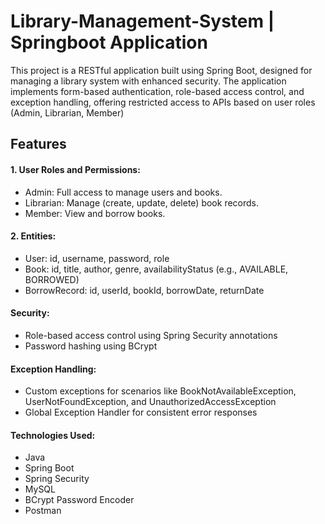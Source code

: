 # Library-Management-System | Springboot Application
  This project is a RESTful application built using Spring Boot, designed for managing a library system with enhanced security. The application implements form-based authentication, role-based access control, and exception handling, offering restricted access to APIs based on user roles (Admin, Librarian, Member)

## Features
#### 1. User Roles and Permissions:
  * Admin: Full access to manage users and books.
  * Librarian: Manage (create, update, delete) book records.
  * Member: View and borrow books.
#### 2. Entities:
 * User: id, username, password, role
 * Book: id, title, author, genre, availabilityStatus (e.g., AVAILABLE, BORROWED)
 * BorrowRecord: id, userId, bookId, borrowDate, returnDate
#### Security:
 * Role-based access control using Spring Security annotations
 * Password hashing using BCrypt
#### Exception Handling:
 * Custom exceptions for scenarios like BookNotAvailableException, UserNotFoundException, and UnauthorizedAccessException
 * Global Exception Handler for consistent error responses
#### Technologies Used:
 * Java
 * Spring Boot
 * Spring Security
 * MySQL 
 * BCrypt Password Encoder
 * Postman 

